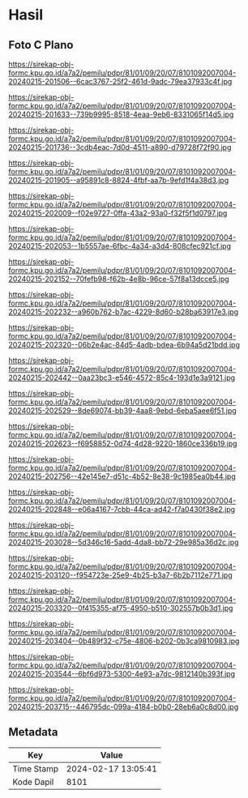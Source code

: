 # Hasil

## Foto C Plano

https://sirekap-obj-formc.kpu.go.id/a7a2/pemilu/pdpr/81/01/09/20/07/8101092007004-20240215-201506--6cac3767-25f2-461d-9adc-79ea37933c4f.jpg

https://sirekap-obj-formc.kpu.go.id/a7a2/pemilu/pdpr/81/01/09/20/07/8101092007004-20240215-201633--739b9995-8518-4eaa-9eb6-8331065f14d5.jpg

https://sirekap-obj-formc.kpu.go.id/a7a2/pemilu/pdpr/81/01/09/20/07/8101092007004-20240215-201736--3cdb4eac-7d0d-4511-a890-d79728f72f90.jpg

https://sirekap-obj-formc.kpu.go.id/a7a2/pemilu/pdpr/81/01/09/20/07/8101092007004-20240215-201905--a95891c8-8824-4fbf-aa7b-9efd1f4a38d3.jpg

https://sirekap-obj-formc.kpu.go.id/a7a2/pemilu/pdpr/81/01/09/20/07/8101092007004-20240215-202009--f02e9727-0ffa-43a2-93a0-f32f5f1d0797.jpg

https://sirekap-obj-formc.kpu.go.id/a7a2/pemilu/pdpr/81/01/09/20/07/8101092007004-20240215-202053--1b5557ae-6fbc-4a34-a3d4-808cfec921cf.jpg

https://sirekap-obj-formc.kpu.go.id/a7a2/pemilu/pdpr/81/01/09/20/07/8101092007004-20240215-202152--70fefb98-f62b-4e8b-96ce-57f8a13dcce5.jpg

https://sirekap-obj-formc.kpu.go.id/a7a2/pemilu/pdpr/81/01/09/20/07/8101092007004-20240215-202232--a960b762-b7ac-4229-8d60-b28ba63917e3.jpg

https://sirekap-obj-formc.kpu.go.id/a7a2/pemilu/pdpr/81/01/09/20/07/8101092007004-20240215-202320--06b2e4ac-84d5-4adb-bdea-6b94a5d21bdd.jpg

https://sirekap-obj-formc.kpu.go.id/a7a2/pemilu/pdpr/81/01/09/20/07/8101092007004-20240215-202442--0aa23bc3-e546-4572-85c4-193d1e3a9121.jpg

https://sirekap-obj-formc.kpu.go.id/a7a2/pemilu/pdpr/81/01/09/20/07/8101092007004-20240215-202529--8de69074-bb39-4aa8-9ebd-6eba5aee6f51.jpg

https://sirekap-obj-formc.kpu.go.id/a7a2/pemilu/pdpr/81/01/09/20/07/8101092007004-20240215-202623--f6958852-0d74-4d28-9220-1860ce336b19.jpg

https://sirekap-obj-formc.kpu.go.id/a7a2/pemilu/pdpr/81/01/09/20/07/8101092007004-20240215-202756--42e145e7-d51c-4b52-8e38-9c1985ea0b44.jpg

https://sirekap-obj-formc.kpu.go.id/a7a2/pemilu/pdpr/81/01/09/20/07/8101092007004-20240215-202848--e06a4167-7cbb-44ca-ad42-f7a0430f38e2.jpg

https://sirekap-obj-formc.kpu.go.id/a7a2/pemilu/pdpr/81/01/09/20/07/8101092007004-20240215-203028--5d346c16-5add-4da8-bb72-29e985a36d2c.jpg

https://sirekap-obj-formc.kpu.go.id/a7a2/pemilu/pdpr/81/01/09/20/07/8101092007004-20240215-203120--f954723e-25e9-4b25-b3a7-6b2b7112e771.jpg

https://sirekap-obj-formc.kpu.go.id/a7a2/pemilu/pdpr/81/01/09/20/07/8101092007004-20240215-203320--0f415355-af75-4950-b510-302557b0b3d1.jpg

https://sirekap-obj-formc.kpu.go.id/a7a2/pemilu/pdpr/81/01/09/20/07/8101092007004-20240215-203404--0b489f32-c75e-4806-b202-0b3ca9810983.jpg

https://sirekap-obj-formc.kpu.go.id/a7a2/pemilu/pdpr/81/01/09/20/07/8101092007004-20240215-203544--6bf6d973-5300-4e93-a7dc-9812140b393f.jpg

https://sirekap-obj-formc.kpu.go.id/a7a2/pemilu/pdpr/81/01/09/20/07/8101092007004-20240215-203715--446795dc-099a-4184-b0b0-28eb6a0c8d00.jpg


## Metadata

| Key        | Value               |
| ---------- | ------------------- |
| Time Stamp | 2024-02-17 13:05:41 |
| Kode Dapil | 8101                |



